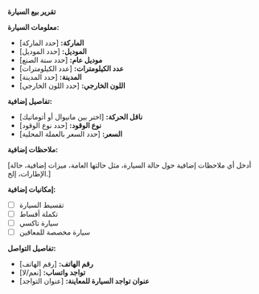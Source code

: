 **تقرير بيع السيارة**

**معلومات السيارة:**

- **الماركة:** [حدد الماركة]
- **الموديل:** [حدد الموديل]
- **موديل عام:** [حدد سنة الصنع]
- **عدد الكيلومترات:** [عدد الكيلومترات]
- **المدينة:** [حدد المدينة]
- **اللون الخارجي:** [حدد اللون الخارجي]

**تفاصيل إضافية:**

- **ناقل الحركة:** [اختر بين مانيوال أو أتوماتيك]
- **نوع الوقود:** [حدد نوع الوقود]
- **السعر:** [حدد السعر بالعملة المحلية]

**ملاحظات إضافية:**

[أدخل أي ملاحظات إضافية حول حالة السيارة، مثل حالتها العامة، ميزات إضافية، حالة الإطارات، إلخ.]

**إمكانيات إضافية:**

- [ ] تقسيط السيارة
- [ ] تكملة أقساط
- [ ] سيارة تاكسي
- [ ] سيارة مخصصة للمعاقين

**تفاصيل التواصل:**

- **رقم الهاتف:** [رقم الهاتف]
- **تواجد واتساب:** [نعم/لا]
- **عنوان تواجد السيارة للمعاينة:** [عنوان التواجد]
